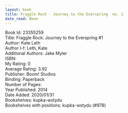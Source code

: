 ```yaml
---
layout: book
title: Fraggle Rock - Journey to the Everspring  no. 1
date_read: None
---
```


Book Id: 23355259<br />
Title: Fraggle Rock: Journey to the Everspring #1<br />
Author: Kate Leth<br />
Author l-f: Leth, Kate<br />
Additional Authors: Jake Myler<br />
ISBN: <br />
My Rating: 0<br />
Average Rating: 3.92<br />
Publisher: Boom! Studios<br />
Binding: Paperback<br />
Number of Pages: <br />
Year Published: 2014<br />
Date Added: 2020/01/31<br />
Bookshelves: kupka-wstydu<br />
Bookshelves with positions: kupka-wstydu (#978)<br />

